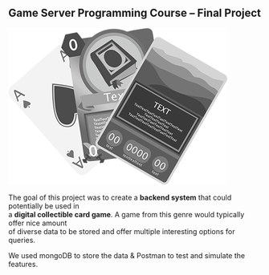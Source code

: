 ## Game Server Programming Course – Final Project 

![Illustration of cards](https://github.com/Kaitariina/gspc-project/blob/master/RM_Resources/illustration_cards_kk.png?&s "Illustration of cards")

The goal of this project was to create a **backend system** that could potentially be used in \
a **digital collectible card game**. A game from this genre would typically offer nice amount \
of diverse data to be stored and offer multiple interesting options for queries.

We used mongoDB to store the data & Postman to test and simulate the features.

